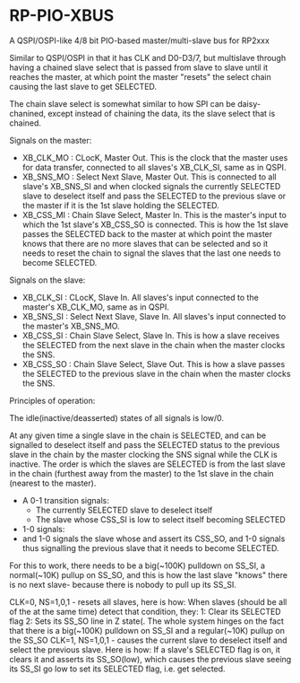 # RP-PIO-XBUS
A QSPI/OSPI-like 4/8 bit PIO-based master/multi-slave bus for RP2xxx

Similar to QSPI/OSPI in that it has CLK and D0-D3/7, but multislave through having a chained slave select that is passed from slave to slave until it reaches the master, at which point the master "resets" the select chain causing the last slave to get SELECTED.

The chain slave select is somewhat similar to how SPI can be daisy-chanined, except instead of chaining the data, its the slave select that is chained.

Signals on the master:
* XB_CLK_MO : CLocK, Master Out. This is the clock that the master uses for data transfer, connected to all slaves's XB_CLK_SI, same as in QSPI.
* XB_SNS_MO : Select Next Slave, Master Out. This is connected to all slave's XB_SNS_SI and when clocked signals the currently SELECTED slave to deselect itself and pass the SELECTED to the previous slave or the master if it is the 1st slave holding the SELECTED.
* XB_CSS_MI : Chain Slave Select, Master In. This is the master's input to which the 1st slave's XB_CSS_SO is connected. This is how the 1st slave passes the SELECTED back to the master at which point the master knows that there are no more slaves that can be selected and so it needs to reset the chain to signal the slaves that the last one needs to become SELECTED.

Signals on the slave:
* XB_CLK_SI : CLocK, Slave In. All slaves's input connected to the master's XB_CLK_MO, same as in QSPI.
* XB_SNS_SI : Select Next Slave, Slave In. All slaves's input connected to the master's XB_SNS_MO.
* XB_CSS_SI : Chain Slave Select, Slave In. This is how a slave receives the SELECTED from the next slave in the chain when the master clocks the SNS.
* XB_CSS_SO : Chain Slave Select, Slave Out. This is how a slave passes the SELECTED to the previous slave in the chain when the master clocks the SNS.

Principles of operation:

The idle(inactive/deasserted) states of all signals is low/0.

At any given time a single slave in the chain is SELECTED, and can be signalled to deselect itself and pass the SELECTED status to the previous slave in the chain by the master clocking the SNS signal while the CLK is inactive. The order is which the slaves are SELECTED is from the last slave in the chain (furthest away from the master) to the 1st slave in the chain (nearest to the master).


  * A 0-1 transition signals:
    * The currently SELECTED slave to deselect itself
    * The slave whose CSS_SI is low to select itself becoming SELECTED
  * 1-0 signals: 
  *  and 1-0 signals the slave whose  and assert its CSS_SO, and 1-0 signals  thus signalling the previous slave that it needs to become SELECTED.


For this to work, there needs to be a big(~100K) pulldown on SS_SI, a normal(~10K) pullup on SS_SO, and this is how the last slave "knows" there is no next slave- because there is nobody to pull up its SS_SI.

CLK=0, NS=1,0,1 - resets all slaves, here is how:
                    When slaves (should be all of the at the same time) detect that condition, they:
                      1: Clear its SELECTED flag
                      2: Sets its SS_SO line in Z state(.
                    The whole system hinges on the fact that there is a big(~100K) pulldown on SS_SI and a regular(~10K) pullup on the SS_SO
CLK=1, NS=1,0,1 - causes the current slave to deselect itself and select the previous slave. Here is how:
                    If a slave's SELECTED flag is on, it clears it and asserts its SS_SO(low), which causes the previous slave seeing its SS_SI go low to set its SELECTED flag, i.e. get selected.
                    

